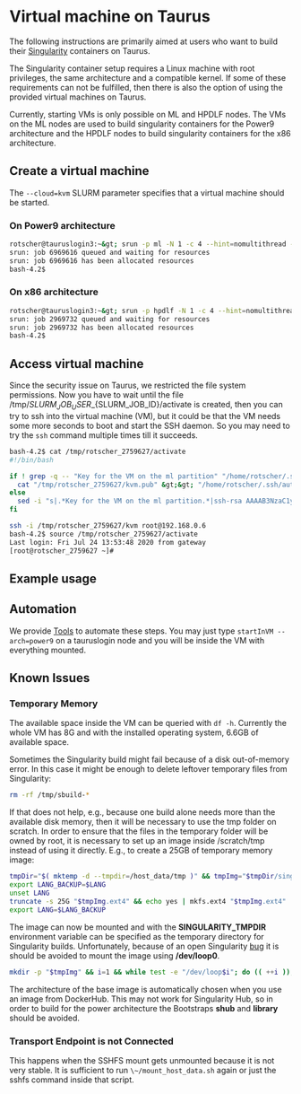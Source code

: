 # Virtual machine on Taurus

The following instructions are primarily aimed at users who want to build their
[Singularity](containers.md) containers on Taurus.

The Singularity container setup requires a Linux machine with root privileges, the same architecture
and a compatible kernel. If some of these requirements can not be fulfilled, then there is
also the option of using the provided virtual machines on Taurus.

Currently, starting VMs is only possible on ML and HPDLF nodes.  The VMs on the ML nodes are used to
build singularity containers for the Power9 architecture and the HPDLF nodes to build singularity
containers for the x86 architecture.

## Create a virtual machine

The `--cloud=kvm` SLURM parameter specifies that a virtual machine should be started.

### On Power9 architecture

```Bash
rotscher@tauruslogin3:~&gt; srun -p ml -N 1 -c 4 --hint=nomultithread --cloud=kvm --pty /bin/bash
srun: job 6969616 queued and waiting for resources
srun: job 6969616 has been allocated resources
bash-4.2$
```

### On x86 architecture

```Bash
rotscher@tauruslogin3:~&gt; srun -p hpdlf -N 1 -c 4 --hint=nomultithread --cloud=kvm --pty /bin/bash
srun: job 2969732 queued and waiting for resources
srun: job 2969732 has been allocated resources
bash-4.2$
```

## Access virtual machine

Since the security issue on Taurus, we restricted the file system permissions.  Now you have to wait
until the file /tmp/${SLURM_JOB_USER}\_${SLURM_JOB_ID}/activate is created, then you can try to ssh
into the virtual machine (VM), but it could be that the VM needs some more seconds to boot and start
the SSH daemon. So you may need to try the `ssh` command multiple times till it succeeds.

```Bash
bash-4.2$ cat /tmp/rotscher_2759627/activate 
#!/bin/bash

if ! grep -q -- "Key for the VM on the ml partition" "/home/rotscher/.ssh/authorized_keys" &gt;& /dev/null; then
  cat "/tmp/rotscher_2759627/kvm.pub" &gt;&gt; "/home/rotscher/.ssh/authorized_keys"
else
  sed -i "s|.*Key for the VM on the ml partition.*|ssh-rsa AAAAB3NzaC1yc2EAAAADAQABAAABAQC3siZfQ6vQ6PtXPG0RPZwtJXYYFY73TwGYgM6mhKoWHvg+ZzclbBWVU0OoU42B3Ddofld7TFE8sqkHM6M+9jh8u+pYH4rPZte0irw5/27yM73M93q1FyQLQ8Rbi2hurYl5gihCEqomda7NQVQUjdUNVc6fDAvF72giaoOxNYfvqAkw8lFyStpqTHSpcOIL7pm6f76Jx+DJg98sXAXkuf9QK8MurezYVj1qFMho570tY+83ukA04qQSMEY5QeZ+MJDhF0gh8NXjX/6+YQrdh8TklPgOCmcIOI8lwnPTUUieK109ndLsUFB5H0vKL27dA2LZ3ZK+XRCENdUbpdoG2Czz Key for the VM on the ml partition|" "/home/rotscher/.ssh/authorized_keys"
fi

ssh -i /tmp/rotscher_2759627/kvm root@192.168.0.6
bash-4.2$ source /tmp/rotscher_2759627/activate 
Last login: Fri Jul 24 13:53:48 2020 from gateway
[root@rotscher_2759627 ~]#
```

## Example usage

## Automation

We provide [Tools](VMTools.md) to automate these steps. You may just type `startInVM --arch=power9`
on a tauruslogin node and you will be inside the VM with everything mounted.

## Known Issues

### Temporary Memory

The available space inside the VM can be queried with `df -h`. Currently the whole VM has 8G and
with the installed operating system, 6.6GB of available space.

Sometimes the Singularity build might fail because of a disk out-of-memory error. In this case it
might be enough to delete leftover temporary files from Singularity:

```Bash
rm -rf /tmp/sbuild-*
```

If that does not help, e.g., because one build alone needs more than the available disk memory, then
it will be necessary to use the tmp folder on scratch. In order to ensure that the files in the
temporary folder will be owned by root, it is necessary to set up an image inside /scratch/tmp
instead of using it directly. E.g., to create a 25GB of temporary memory image:

```Bash
tmpDir="$( mktemp -d --tmpdir=/host_data/tmp )" && tmpImg="$tmpDir/singularity-build-temp-dir"
export LANG_BACKUP=$LANG
unset LANG
truncate -s 25G "$tmpImg.ext4" && echo yes | mkfs.ext4 "$tmpImg.ext4"
export LANG=$LANG_BACKUP
```

The image can now be mounted and with the **SINGULARITY_TMPDIR** environment variable can be
specified as the temporary directory for Singularity builds. Unfortunately, because of an open
Singularity [bug](https://github.com/sylabs/singularity/issues/32) it is should be avoided to mount
the image using **/dev/loop0**.

```Bash
mkdir -p "$tmpImg" && i=1 && while test -e "/dev/loop$i"; do (( ++i )); done && mknod -m 0660 "/dev/loop$i" b 7 "$i"<br />mount -o loop="/dev/loop$i" "$tmpImg"{.ext4,}<br /><br />export SINGULARITY_TMPDIR="$tmpImg"<br /><br />singularity build my-container.{sif,def}
```

The architecture of the base image is automatically chosen when you use an image from DockerHub.
This may not work for Singularity Hub, so in order to build for the power architecture the
Bootstraps **shub** and **library** should be avoided.

### Transport Endpoint is not Connected

This happens when the SSHFS mount gets unmounted because it is not very stable. It is sufficient to
run `\~/mount_host_data.sh` again or just the sshfs command inside that script.
